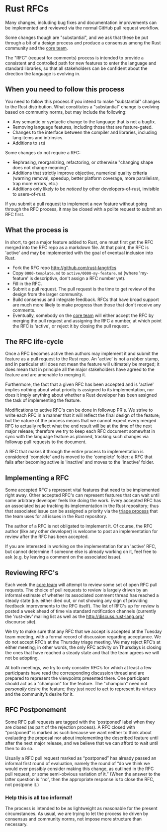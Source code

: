 # Rust RFCs

Many changes, including bug fixes and documentation improvements can be 
implemented and reviewed via the normal GitHub pull request workflow.

Some changes though are "substantial", and we ask that these be put 
through a bit of a design process and produce a consensus among the Rust 
community and the [core team].

The "RFC" (request for comments) process is intended to provide a
consistent and controlled path for new features to enter the language 
and standard libraries, so that all stakeholders can be confident about 
the direction the language is evolving in.

## When you need to follow this process

You need to follow this process if you intend to make "substantial" 
changes to the Rust distribution. What constitutes a "substantial" 
change is evolving based on community norms, but may include the following:

   - Any semantic or syntactic change to the language that is not a bugfix.
   - Removing language features, including those that are feature-gated.
   - Changes to the interface between the compiler and libraries, 
including lang items and intrinsics.
   - Additions to `std`

Some changes do not require a RFC:

   - Rephrasing, reorganizing, refactoring, or otherwise "changing shape 
does not change meaning".
   - Additions that strictly improve objective, numerical quality 
criteria (warning removal, speedup, better platform coverage, more 
parallelism, trap more errors, etc.)
   - Additions only likely to be _noticed by_ other developers-of-rust, 
invisible to users-of-rust.

If you submit a pull request to implement a new feature without going 
through the RFC process, it may be closed with a polite request to 
submit an RFC first.

## What the process is

In short, to get a major feature added to Rust, one must first get the 
RFC merged into the RFC repo as a markdown file. At that point, the RFC 
is 'active' and may be implemented with the goal of eventual inclusion 
into Rust.

* Fork the RFC repo http://github.com/rust-lang/rfcs
* Copy `0000-template.md` to `active/0000-my-feature.md` (where 
'my-feature' is descriptive, don't assign a RFC number yet).
* Fill in the RFC.
* Submit a pull request. The pull request is the time to get review of 
the design from the larger community.
* Build consensus and integrate feedback. RFCs that have broad support 
are much more likely to make progress than those that don't receive any 
comments.
* Eventually, somebody on the [core team] will either accept the RFC by 
merging the pull request and assigning the RFC a number, at which point 
the RFC is 'active', or reject it by closing the pull request.

## The RFC life-cycle

Once a RFC becomes active then authors may implement it and submit the 
feature as a pull request to the Rust repo. An 'active' is not a rubber 
stamp, and in particular still does not mean the feature will ultimately 
be merged; it does mean that in principle all the major stakeholders 
have agreed to the feature and are amenable to merging it.

Furthermore, the fact that a given RFC has been accepted and is
'active' implies nothing about what priority is assigned to its
implementation, nor does it imply anything about whether a Rust
developer has been assigned the task of implementing the feature.

Modifications to active RFC's can be done in followup PR's.  We strive
to write each RFC in a manner that it will reflect the final design of
the feature; but the nature of the process means that we cannot expect
every merged RFC to actually reflect what the end result will be at
the time of the next major release; therefore we try to keep each RFC
document somewhat in sync with the language feature as planned,
tracking such changes via followup pull requests to the document.

A RFC that makes it through the entire process to implementation is
considered 'complete' and is moved to the 'complete' folder; a RFC
that fails after becoming active is 'inactive' and moves to the
'inactive' folder.

## Implementing a RFC

Some accepted RFC's represent vital features that need to be
implemented right away. Other accepted RFC's can represent features
that can wait until some arbitrary developer feels like doing the
work. Every accepted RFC has an associated issue tracking its
implementation in the Rust repository; thus that associated issue can
be assigned a priority via the [triage process] that the team uses for
all issues in the Rust repository.

The author of a RFC is not obligated to implement it. Of course, the
RFC author (like any other developer) is welcome to post an
implementation for review after the RFC has been accepted.

If you are interested in working on the implementation for an 'active'
RFC, but cannot determine if someone else is already working on it,
feel free to ask (e.g. by leaving a comment on the associated issue).

## Reviewing RFC's

Each week the [core team] will attempt to review some set of open RFC
pull requests.  The choice of pull requests to review is largely
driven by an informal estimate of whether its associated comment
thread has reached a steady state (i.e. either died out, or not
showing any sign of providing feedback improvements to the RFC
itself). The list of RFC's up for review is posted a week ahead of
time via standard notification channels (currently the 'rust-dev'
mailing list as well as the http://discuss.rust-lang.org/ discourse
site).

We try to make sure that any RFC that we accept is accepted at the
Tuesday team meeting, with a formal record of discussion regarding
acceptance.  We do not accept RFC’s at the Thursday triage meeting.
We may reject RFC’s at either meeting; in other words, the only RFC
activity on Thursdays is closing the ones that have reached a steady
state and that the team agrees we will not be adopting.

At both meetings, we try to only consider RFC’s for which at least a
few participants have read the corresponding discussion thread and are
prepared to represent the viewpoints presented there. One participant
should act as a "champion" for the feature.  The "champion" need not
*personally* desire the feature; they just need to act to represent
its virtues and the community’s desire for it.

## RFC Postponement

Some RFC pull requests are tagged with the 'postponed' label when they
are closed (as part of the rejection process).  A RFC closed with
“postponed” is marked as such because we want neither to think about
evaluating the proposal nor about implementing the described feature
until after the next major release, and we believe that we can afford
to wait until then to do so.

Usually a RFC pull request marked as “postponed” has already passed
an informal first round of evaluation, namely the round of “do we
think we would ever possibly consider making this change, as outlined
in the RFC pull request, or some semi-obvious variation of it.”  (When
the answer to the latter question is “no”, then the appropriate
response is to close the RFC, not postpone it.)


### Help this is all too informal!

The process is intended to be as lightweight as reasonable for the 
present circumstances. As usual, we are trying to let the process be 
driven by consensus and community norms, not impose more structure than 
necessary.

[core team]: https://github.com/mozilla/rust/wiki/Note-core-team
[triage process]: https://github.com/rust-lang/rust/wiki/Note-development-policy#milestone-and-priority-nomination-and-triage

